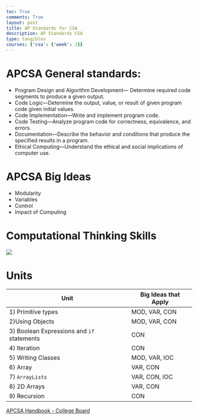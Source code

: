 ```yaml
---
toc: True
comments: True
layout: post
title: AP Standards for CSA
description: AP Standards CSA
type: tangibles
courses: {'csa': {'week': 2}}
---
```


# APCSA General standards:

- Program Design and Algorithm Development— Determine required code segments to produce a given output.
- Code Logic—Determine the output, value, or result of given program code given initial values.
- Code Implementation—Write and implement program code.
- Code Testing—Analyze program code for correctness, equivalence, and errors.
- Documentation—Describe the behavior and conditions that produce the specified results in a program.
- Ethical Computing—Understand the ethical and social implications of computer use.

# APCSA Big Ideas
- Modularity
- Variables
- Control
- Impact of Computing

# Computational Thinking Skills
<img src="{{site.baseurl}}/images/CSThinkingSkills.png">

# Units

| Unit      | Big Ideas that Apply |
| ----------- | ----------- |
| 1) Primitive types |  MOD, VAR, CON |
| 2)Using Objects   | MOD, VAR, CON |
| 3) Boolean Expressions and `if` statements | CON |
| 4) Iteration | CON | 
| 5) Writing Classes | MOD, VAR, IOC |
| 6) Array | VAR, CON | 
| 7) `ArrayLists` | VAR, CON, IOC | 
| 8) 2D Arrays | VAR, CON | 
| 9) Recursion | CON | 




[APCSA Handbook - College Board](https://apcentral.collegeboard.org/media/pdf/ap-computer-science-a-course-and-exam-description.pdf)